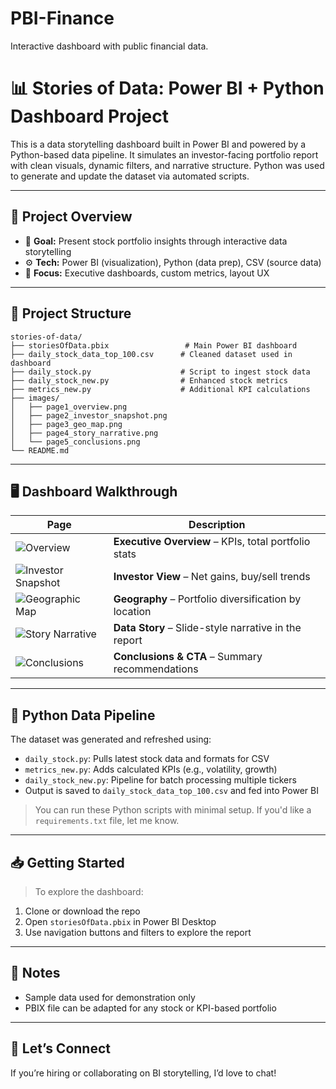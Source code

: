 # PBI-Finance
Interactive dashboard with public financial data. 

# 📊 Stories of Data: Power BI + Python Dashboard Project

This is a data storytelling dashboard built in Power BI and powered by a Python-based data pipeline. It simulates an investor-facing portfolio report with clean visuals, dynamic filters, and narrative structure. Python was used to generate and update the dataset via automated scripts.

---

## 🚀 Project Overview

- 🎯 **Goal:** Present stock portfolio insights through interactive data storytelling
- ⚙️ **Tech:** Power BI (visualization), Python (data prep), CSV (source data)
- 🧠 **Focus:** Executive dashboards, custom metrics, layout UX

---

## 📂 Project Structure

```
stories-of-data/
├── storiesOfData.pbix                 # Main Power BI dashboard
├── daily_stock_data_top_100.csv      # Cleaned dataset used in dashboard
├── daily_stock.py                    # Script to ingest stock data
├── daily_stock_new.py                # Enhanced stock metrics
├── metrics_new.py                    # Additional KPI calculations
├── images/
│   ├── page1_overview.png
│   ├── page2_investor_snapshot.png
│   ├── page3_geo_map.png
│   ├── page4_story_narrative.png
│   └── page5_conclusions.png
└── README.md
```

---

## 🖥️ Dashboard Walkthrough

| Page | Description |
|------|-------------|
| ![Overview](images/Overview.png) | **Executive Overview** – KPIs, total portfolio stats |
| ![Investor Snapshot](images/page2_investor_snapshot.png) | **Investor View** – Net gains, buy/sell trends |
| ![Geographic Map](images/page3_geo_map.png) | **Geography** – Portfolio diversification by location |
| ![Story Narrative](images/page4_story_narrative.png) | **Data Story** – Slide-style narrative in the report |
| ![Conclusions](images/page5_conclusions.png) | **Conclusions & CTA** – Summary recommendations |

---

## 🐍 Python Data Pipeline

The dataset was generated and refreshed using:

- `daily_stock.py`: Pulls latest stock data and formats for CSV
- `metrics_new.py`: Adds calculated KPIs (e.g., volatility, growth)
- `daily_stock_new.py`: Pipeline for batch processing multiple tickers
- Output is saved to `daily_stock_data_top_100.csv` and fed into Power BI

> You can run these Python scripts with minimal setup. If you'd like a `requirements.txt` file, let me know.

---

## 📥 Getting Started

> To explore the dashboard:

1. Clone or download the repo
2. Open `storiesOfData.pbix` in Power BI Desktop
3. Use navigation buttons and filters to explore the report

---

## 📌 Notes

- Sample data used for demonstration only
- PBIX file can be adapted for any stock or KPI-based portfolio

---

## 🤝 Let’s Connect

If you’re hiring or collaborating on BI storytelling, I’d love to chat!
